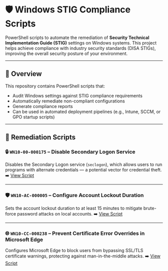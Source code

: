 # 🛡️ Windows STIG Compliance Scripts

PowerShell scripts to automate the remediation of **Security Technical Implementation Guide (STIG)** settings on Windows systems. This project helps achieve compliance with industry security standards (DISA STIGs), improving the overall security posture of your environment.

---

## 📌 Overview

This repository contains PowerShell scripts that:

- Audit Windows settings against STIG compliance requirements
- Automatically remediate non-compliant configurations
- Generate compliance reports
- Can be used in automated deployment pipelines (e.g., Intune, SCCM, or GPO startup scripts)

---

## 📜 Remediation Scripts

### 🔒 `WN10-00-000175` – Disable Secondary Logon Service
Disables the Secondary Logon service (`seclogon`), which allows users to run programs with alternate credentials — a potential vector for credential theft.
➡️ [View Script](https://github.com/Pukarkafley21/STIG-Compliance-Scripts-WN10/blob/main/WN10-00-000175.ps1)

---

### 🛡️ `WN10-AC-000005` – Configure Account Lockout Duration
Sets the account lockout duration to at least 15 minutes to mitigate brute-force password attacks on local accounts.
➡️ [View Script](https://github.com/Pukarkafley21/STIG-Compliance-Scripts-WN10/blob/main/WN10-AC-000005.ps1)

---

### 🌐 `WN10-CC-000238` – Prevent Certificate Error Overrides in Microsoft Edge
Configures Microsoft Edge to block users from bypassing SSL/TLS certificate warnings, protecting against man-in-the-middle attacks.
➡️ [View Script](https://github.com/Pukarkafley21/STIG-Compliance-Scripts-WN10/blob/main/WN10-CC-000238%20.ps1)


